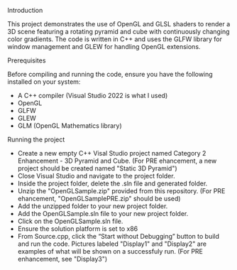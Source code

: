 
Introduction 

This project demonstrates the use of OpenGL and GLSL shaders to render a 3D scene featuring a rotating pyramid and cube with continuously changing color gradients. The code is written in C++ and uses the GLFW library for window management and GLEW for handling OpenGL extensions.

Prerequisites

Before compiling and running the code, ensure you have the following installed on your system:

- A C++ compiler (Visual Studio 2022 is what I used)
- OpenGL
- GLFW
- GLEW
- GLM (OpenGL Mathematics library)


Running the project

- Create a new empty C++ Visal Studio project named Category 2 Enhancement - 3D Pyramid and Cube. (For PRE ehancement, a new project should be created named "Static 3D Pyramid")
- Close Visual Studio and navigate to the project folder.
- Inside the project folder, delete the .sln file and generated folder.
- Unzip the "OpenGLSample.zip" provided from this repository. (For PRE ehancement, "OpenGLSamplePRE.zip" should be used)
- Add the unzipped folder to your new project folder.
- Add the OpenGLSample.sln file to your new project folder.
- Click on the OpenGLSample.sln file.
- Ensure the solution platform is set to x86
- From Source.cpp, click the “Start without Debugging” button to build and run the code. Pictures labeled "Display1" and "Display2" are examples of what will be shown on a successfuly run. (For PRE enhancement, see "Display3")
